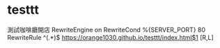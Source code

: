 # testtt
測試咖啡廳開店
RewriteEngine on
RewriteCond %{SERVER_PORT} 80
RewriteRule ^(.*)$ https://orange1030.github.io/testtt/index.html$1 [R,L]
